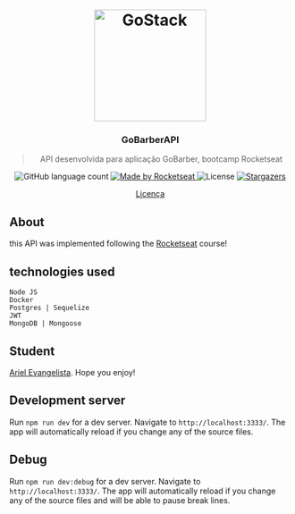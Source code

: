 <h1 align="center">
    <img alt="GoStack" src="https://rocketseat-cdn.s3-sa-east-1.amazonaws.com/bootcamp-header.png" width="200px" />
</h1>

<h3 align="center">
  GoBarberAPI
</h3>

<blockquote align="center">API desenvolvida para aplicação GoBarber, bootcamp Rocketseat</blockquote>

<p align="center">
  <img alt="GitHub language count" src="https://img.shields.io/github/languages/count/GitArika/goBarberAPI?color=%2304D361">

  <a href="https://rocketseat.com.br">
    <img alt="Made by Rocketseat" src="https://img.shields.io/badge/made%20by-Rocketseat-%2304D361">
  </a>

  <img alt="License" src="https://img.shields.io/badge/license-MIT-%2304D361">

  <a href="https://github.com/GitArika/goBarberAPI/stargazers">
    <img alt="Stargazers" src="https://img.shields.io/github/stars/GitArika/goBarberAPI?style=social">
  </a>
</p>

<p align="center">
  <a href="#memo-licença">Licença</a>
</p>

## About

this API was implemented following the [Rocketseat](https://rocketseat.com.br/) course!

## technologies used

`Node JS`<br/>
`Docker`<br/>
`Postgres | Sequelize`<br/>
`JWT`<br/>
`MongoDB | Mongoose`

## Student

[Ariel Evangelista](https://www.linkedin.com/in/ariel-evangelista-a4677614b/). Hope you enjoy!

## Development server

Run `npm run dev` for a dev server. Navigate to `http://localhost:3333/`. The app will automatically reload if you change any of the source files.

## Debug

Run `npm run dev:debug` for a dev server. Navigate to `http://localhost:3333/`. The app will automatically reload if you change any of the source files and will be able to pause break lines.
